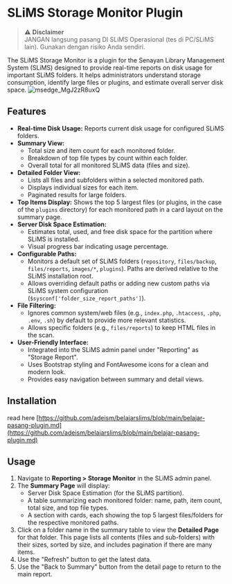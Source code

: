 # SLiMS Storage Monitor Plugin

> ⚠️ **Disclaimer**  
> JANGAN langsung pasang DI SLiMS Operasional (tes di PC/SLiMS lain). Gunakan dengan risiko Anda sendiri.


The SLiMS Storage Monitor is a plugin for the Senayan Library Management System (SLiMS) designed to provide real-time reports on disk usage for important SLiMS folders. It helps administrators understand storage consumption, identify large files or plugins, and estimate overall server disk space.
![msedge_MgJ2zR8uxQ](https://github.com/user-attachments/assets/dae8b376-2f39-4c6e-aa8e-78c62985f86c)

## Features

*   **Real-time Disk Usage:** Reports current disk usage for configured SLiMS folders.
*   **Summary View:**
    *   Total size and item count for each monitored folder.
    *   Breakdown of top file types by count within each folder.
    *   Overall total for all monitored SLiMS data (files and size).
*   **Detailed Folder View:**
    *   Lists all files and subfolders within a selected monitored path.
    *   Displays individual sizes for each item.
    *   Paginated results for large folders.
*   **Top Items Display:** Shows the top 5 largest files (or plugins, in the case of the `plugins` directory) for each monitored path in a card layout on the summary page.
*   **Server Disk Space Estimation:**
    *   Estimates total, used, and free disk space for the partition where SLiMS is installed.
    *   Visual progress bar indicating usage percentage.
*   **Configurable Paths:**
    *   Monitors a default set of SLiMS folders (`repository`, `files/backup`, `files/reports`, `images/*`, `plugins`). Paths are derived relative to the SLiMS installation root.
    *   Allows overriding default paths or adding new custom paths via SLiMS system configuration (`$sysconf['folder_size_report_paths']`).
*   **File Filtering:**
    *   Ignores common system/web files (e.g., `index.php`, `.htaccess`, `.php`, `.env`, `.sh`) by default to provide more relevant statistics.
    *   Allows specific folders (e.g., `files/reports`) to keep HTML files in the scan.
*   **User-Friendly Interface:**
    *   Integrated into the SLiMS admin panel under "Reporting" as "Storage Report".
    *   Uses Bootstrap styling and FontAwesome icons for a clean and modern look.
    *   Provides easy navigation between summary and detail views.

## Installation

read here [https://github.com/adeism/belajarslims/blob/main/belajar-pasang-plugin.md](https://github.com/adeism/belajarslims/blob/main/belajar-pasang-plugin.md)

## Usage

1.  Navigate to **Reporting > Storage Monitor** in the SLiMS admin panel.
2.  The **Summary Page** will display:
    *   Server Disk Space Estimation (for the SLiMS partition).
    *   A table summarizing each monitored folder: name, path, item count, total size, and top file types.
    *   A section with cards, each showing the top 5 largest files/folders for the respective monitored paths.
3.  Click on a folder name in the summary table to view the **Detailed Page** for that folder. This page lists all contents (files and sub-folders) with their sizes, sorted by size, and includes pagination if there are many items.
4.  Use the "Refresh" button to get the latest data.
5.  Use the "Back to Summary" button from the detail page to return to the main report.
